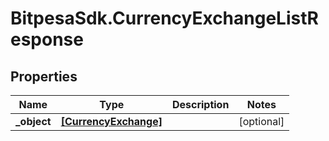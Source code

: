 # BitpesaSdk.CurrencyExchangeListResponse

## Properties
Name | Type | Description | Notes
------------ | ------------- | ------------- | -------------
**_object** | [**[CurrencyExchange]**](CurrencyExchange.md) |  | [optional] 


